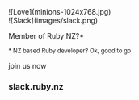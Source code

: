 <section>
<section>
![Love](minions-1024x768.jpg)
</section>
<section>
![Slack](images/slack.png)

Member of Ruby NZ?*

<small>* NZ based Ruby developer? Ok, good to go</small>

join us now

# slack.ruby.nz
</section>
</section>
